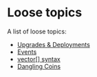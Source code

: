# Loose topics

A list of loose topics:

* [Upgrades & Deployments](01_move_toml.md)
* [Events](02_events.md)
* [vector[] syntax](03_vector.md)
* [Dangling Coins](04_dangling_objects.md)